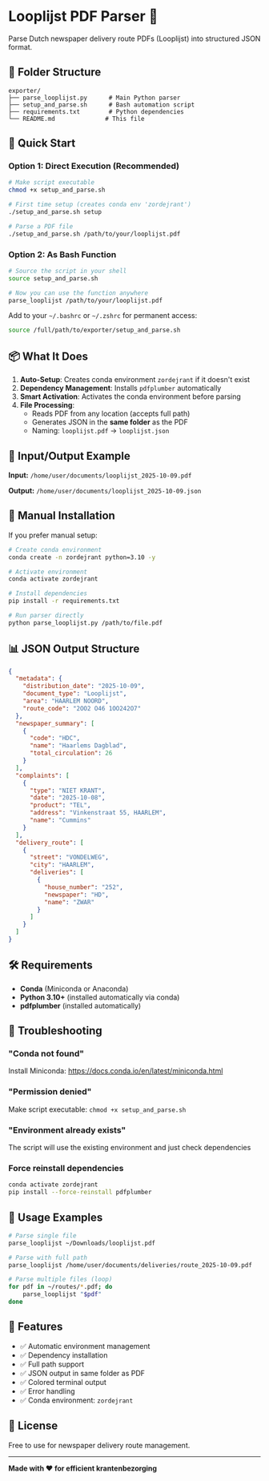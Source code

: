# Looplijst PDF Parser 📰

Parse Dutch newspaper delivery route PDFs (Looplijst) into structured JSON format.

## 📁 Folder Structure

```
exporter/
├── parse_looplijst.py      # Main Python parser
├── setup_and_parse.sh      # Bash automation script
├── requirements.txt        # Python dependencies
└── README.md              # This file
```

## 🚀 Quick Start

### Option 1: Direct Execution (Recommended)

```bash
# Make script executable
chmod +x setup_and_parse.sh

# First time setup (creates conda env 'zordejrant')
./setup_and_parse.sh setup

# Parse a PDF file
./setup_and_parse.sh /path/to/your/looplijst.pdf
```

### Option 2: As Bash Function

```bash
# Source the script in your shell
source setup_and_parse.sh

# Now you can use the function anywhere
parse_looplijst /path/to/your/looplijst.pdf
```

Add to your `~/.bashrc` or `~/.zshrc` for permanent access:
```bash
source /full/path/to/exporter/setup_and_parse.sh
```

## 📦 What It Does

1. **Auto-Setup**: Creates conda environment `zordejrant` if it doesn't exist
2. **Dependency Management**: Installs `pdfplumber` automatically
3. **Smart Activation**: Activates the conda environment before parsing
4. **File Processing**: 
   - Reads PDF from any location (accepts full path)
   - Generates JSON in the **same folder** as the PDF
   - Naming: `looplijst.pdf` → `looplijst.json`

## 📄 Input/Output Example

**Input:** `/home/user/documents/looplijst_2025-10-09.pdf`

**Output:** `/home/user/documents/looplijst_2025-10-09.json`

## 🔧 Manual Installation

If you prefer manual setup:

```bash
# Create conda environment
conda create -n zordejrant python=3.10 -y

# Activate environment
conda activate zordejrant

# Install dependencies
pip install -r requirements.txt

# Run parser directly
python parse_looplijst.py /path/to/file.pdf
```

## 📊 JSON Output Structure

```json
{
  "metadata": {
    "distribution_date": "2025-10-09",
    "document_type": "Looplijst",
    "area": "HAARLEM NOORD",
    "route_code": "2OO2 O46 1OO242O7"
  },
  "newspaper_summary": [
    {
      "code": "HDC",
      "name": "Haarlems Dagblad",
      "total_circulation": 26
    }
  ],
  "complaints": [
    {
      "type": "NIET KRANT",
      "date": "2025-10-08",
      "product": "TEL",
      "address": "Vinkenstraat 55, HAARLEM",
      "name": "Cummins"
    }
  ],
  "delivery_route": [
    {
      "street": "VONDELWEG",
      "city": "HAARLEM",
      "deliveries": [
        {
          "house_number": "252",
          "newspaper": "HD",
          "name": "ZWAR"
        }
      ]
    }
  ]
}
```

## 🛠️ Requirements

- **Conda** (Miniconda or Anaconda)
- **Python 3.10+** (installed automatically via conda)
- **pdfplumber** (installed automatically)

## 🐛 Troubleshooting

### "Conda not found"
Install Miniconda: https://docs.conda.io/en/latest/miniconda.html

### "Permission denied"
Make script executable: `chmod +x setup_and_parse.sh`

### "Environment already exists"
The script will use the existing environment and just check dependencies

### Force reinstall dependencies
```bash
conda activate zordejrant
pip install --force-reinstall pdfplumber
```

## 📝 Usage Examples

```bash
# Parse single file
parse_looplijst ~/Downloads/looplijst.pdf

# Parse with full path
parse_looplijst /home/user/documents/deliveries/route_2025-10-09.pdf

# Parse multiple files (loop)
for pdf in ~/routes/*.pdf; do
    parse_looplijst "$pdf"
done
```

## 🎯 Features

- ✅ Automatic environment management
- ✅ Dependency installation
- ✅ Full path support
- ✅ JSON output in same folder as PDF
- ✅ Colored terminal output
- ✅ Error handling
- ✅ Conda environment: `zordejrant`

## 📜 License

Free to use for newspaper delivery route management.

---

**Made with ❤️ for efficient krantenbezorging**
